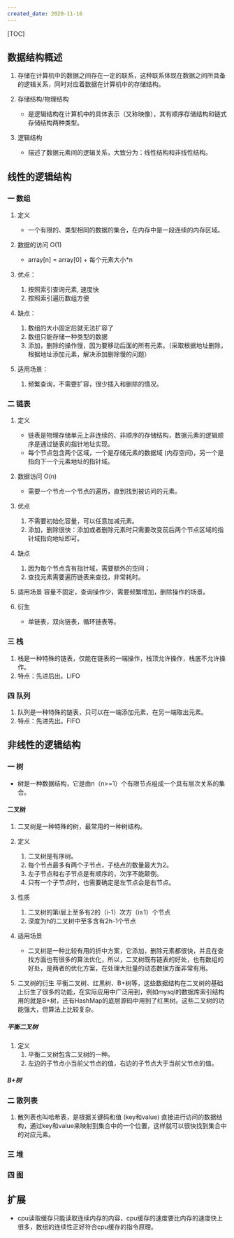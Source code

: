 ```yaml
---
created_date: 2020-11-16
---
```


[TOC]

## 数据结构概述
1. 存储在计算机中的数据之间存在一定的联系，这种联系体现在数据之间所具备的逻辑关系，同时对应着数据在计算机中的存储结构。

2. 存储结构/物理结构
    - 是逻辑结构在计算机中的具体表示（又称映像），其有顺序存储结构和链式存储结构两种类型。

3. 逻辑结构
    - 描述了数据元素间的逻辑关系，大致分为：线性结构和非线性结构。

## 线性的逻辑结构
### 一 数组
1. 定义
    - 一个有限的、类型相同的数据的集合，在内存中是一段连续的内存区域。

2. 数据的访问 O(1)
    - array[n] =  array[0] + 每个元素大小*n

3. 优点： 
    1. 按照索引查询元素, 速度快 
    2. 按照索引遍历数组方便
4. 缺点： 
    1. 数组的大小固定后就无法扩容了
    2. 数组只能存储一种类型的数据 
    3. 添加，删除的操作慢，因为要移动后面的所有元素。（采取根据地址删除，根据地址添加元素，解决添加删除慢的问题）

5. 适用场景： 
    1. 频繁查询，不需要扩容，很少插入和删除的情况。

### 二 链表
1. 定义
    - 链表是物理存储单元上非连续的、非顺序的存储结构，数据元素的逻辑顺序是通过链表的指针地址实现。  
    - 每个节点包含两个区域，一个是存储元素的数据域 (内存空间)，另一个是指向下一个元素地址的指针域。  

2. 数据访问 O(n)
    - 需要一个节点一个节点的遍历，直到找到被访问的元素。

3. 优点 
    1. 不需要初始化容量，可以任意加减元素。
    2. 添加，删除很快：添加或者删除元素时只需要改变前后两个节点区域的指针域指向地址即可。
4. 缺点
    1. 因为每个节点含有指针域，需要额外的空间； 
    2. 查找元素需要遍历链表来查找，非常耗时。

5. 适用场景
    容量不固定，查询操作少，需要频繁增加，删除操作的场景。

6. 衍生
    - 单链表，双向链表，循环链表等。 

### 三 栈
1. 栈是一种特殊的链表，仅能在链表的一端操作，栈顶允许操作，栈底不允许操作。
2. 特点：先进后出。LIFO

### 四 队列
1. 队列是一种特殊的链表，只可以在一端添加元素，在另一端取出元素。
2. 特点：先进先出。FIFO

## 非线性的逻辑结构

### 一 树
- 树是一种数据结构，它是由n（n>=1）个有限节点组成一个具有层次关系的集合。
####  二叉树
1. 二叉树是一种特殊的树，最常用的一种树结构。
2. 定义
    1. 二叉树是有序树。
    2. 每个节点最多有两个子节点，子结点的数量最大为2。 
    3. 左子节点和右子节点是有顺序的，次序不能颠倒。 
    4. 只有一个子节点时，也需要确定是左节点会是右节点。
    

3. 性质
    1. 二叉树的第i层上至多有2的（i-1）次方（i≥1）个节点
    2. 深度为h的二叉树中至多含有2h-1个节点

4. 适用场景
    - 二叉树是一种比较有用的折中方案，它添加，删除元素都很快，并且在查找方面也有很多的算法优化，所以，二叉树既有链表的好处，也有数组的好处，是两者的优化方案，在处理大批量的动态数据方面非常有用。

5. 二叉树的衍生
    平衡二叉树、红黑树、B+树等，这些数据结构在二叉树的基础上衍生了很多的功能，在实际应用中广泛用到，例如mysql的数据库索引结构用的就是B+树，还有HashMap的底层源码中用到了红黑树。这些二叉树的功能强大，但算法上比较复杂。
##### 平衡二叉树
1. 定义
    1. 平衡二叉树包含二叉树的一种。
    2. 左边的子节点小当前父节点的值，右边的子节点大于当前父节点的值。
##### B+树


### 二 散列表
1. 散列表也叫哈希表，是根据关键码和值 (key和value) 直接进行访问的数据结构，通过key和value来映射到集合中的一个位置，这样就可以很快找到集合中的对应元素。

### 三 堆

### 四 图


## 扩展
- cpu读取缓存只能读取连续内存的内容，cpu缓存的速度要比内存的速度快上很多，数组的连续性正好符合cpu缓存的指令原理。